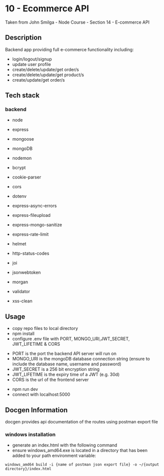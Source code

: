 # 10 - Ecommerce API

Taken from John Smilga - Node Course - Section 14 - E-commerce API

## Description

Backend app providing full e-commerce functionality including:

- login/logout/signup
- update user profile
- create/delete/update/get order/s
- create/delete/update/get product/s
- create/update/get order/s

## Tech stack

### backend

- node
- express
- mongoose
- mongoDB
- nodemon

- bcrypt
- cookie-parser
- cors
- dotenv
- express-async-errors
- express-fileupload
- express-mongo-sanitize
- express-rate-limit
- helmet
- http-status-codes
- joi
- jsonwebtoken
- morgan
- validator
- xss-clean

## Usage

- copy repo files to local directory
- npm install
- configure .env file with PORT, MONGO_URI,JWT_SECRET, JWT_LIFETIME & CORS

* PORT is the port the backend API server will run on
* MONGO_URI is the mongoDB database connection string (ensure to include the database name, username and password)
* JWT_SECRET is a 256 bit encryption string
* JWT_LIFETIME is the expiry time of a JWT (e.g. 30d)
* CORS is the url of the frontend server

- npm run dev
- connect with localhost:5000

## Docgen Information

docgen provides api documentation of the routes using postman export file

### windows installation

- generate an index.html with the following command
- ensure windows_amd64.exe is located in a directory that has been added to your path environment variable:

`windows_amd64 build -i {name of postman json export file} -o ~/{output directory}/index.html`
